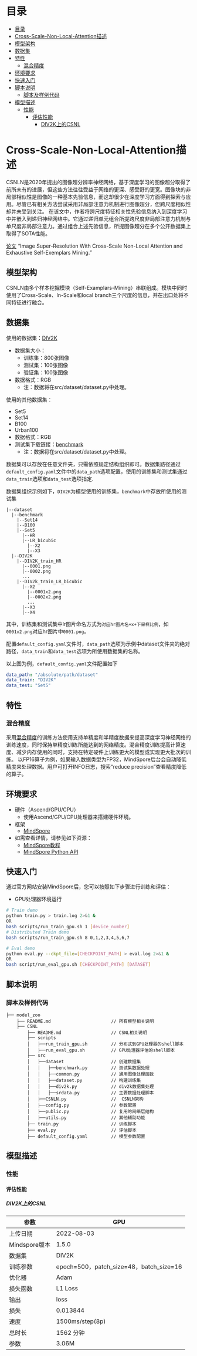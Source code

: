 # 目录

- [目录](#目录)
- [Cross-Scale-Non-Local-Attention描述](#Cross-Scale-Non-Local-Attention描述)
- [模型架构](#模型架构)
- [数据集](#数据集)
- [特性](#特性)
    - [混合精度](#混合精度)
- [环境要求](#环境要求)
- [快速入门](#快速入门)
- [脚本说明](#脚本说明)
    - [脚本及样例代码](#脚本及样例代码)
- [模型描述](#模型描述)
    - [性能](#性能)
        - [评估性能](#评估性能)
            - [DIV2K上的CSNL](#DIV2K上的CSNL)

# Cross-Scale-Non-Local-Attention描述

CSNLN是2020年提出的图像超分辨率神经网络，基于深度学习的图像超分取得了前所未有的进展，但这些方法往往受益于网络的更深、感受野的更宽。图像块的非局部相似性是图像的一种基本先验信息，而这却很少在深度学习方面得到探索与应用。尽管已有相关方法尝试采用非局部注意力机制进行图像超分，但跨尺度相似性却并未受到关注。
在该文中，作者将跨尺度特征相关性先验信息纳入到深度学习中并嵌入到递归神经网络中。它通过递归单元组合所提跨尺度非局部注意力机制与单尺度非局部注意力。通过组合上述先验信息，所提图像超分在多个公开数据集上取得了SOTA性能。

[论文](https://arxiv.org/abs/2006.01424) “Image Super-Resolution With Cross-Scale Non-Local Attention and Exhaustive Self-Exemplars Mining.”

## 模型架构

CSNLN由多个样本挖掘模块（Self-Examplars-Mining）串联组成。模块中同时使用了Cross-Scale、In-Scale和local branch三个尺度的信息，并在出口处将不同特征进行融合。

## 数据集

使用的数据集：[DIV2K](https://data.vision.ee.ethz.ch/cvl/DIV2K/)

- 数据集大小：
    - 训练集：800张图像
  - 测试集：100张图像
  - 验证集：100张图像
- 数据格式：RGB
  - 注：数据将在src/dataset/dataset.py中处理。

使用的其他数据集：

- Set5
- Set14
- B100
- Urban100
- 数据格式：RGB
- 测试集下载链接：[benchmark](https://cv.snu.ac.kr/research/EDSR/benchmark.tar)
    - 注：数据将在src/dataset/dataset.py中处理。

数据集可以存放在任意文件夹，只需依照规定结构组织即可。数据集路径通过`default_config.yaml`文件中的`data_path`选项配置，使用的训练集和测试集通过`data_train`选项和`data_test`选项指定.

数据集组织示例如下，`DIV2K`为模型使用的训练集，`benchmark`中存放所使用的测试集

```text
|--dataset
  |--benchmark
    |--Set14
    |--B100
    |--Set5
      |--HR
      |--LR_bicubic
        |--X2
        |--X3
  |--DIV2K
    |--DIV2K_train_HR
      |--0001.png
      |--0002.png
      ...
    |--DIV2k_train_LR_bicubic
      |--X2
        |--0001x2.png
        |--0002x2.png
        ...
      |--X3
      |--X4
```

其中，训练集和测试集中lr图片命名方式为`对应hr图片名+x+下采样比例`，如`0001x2.png`对应hr图片中`0001.png`。

配置`default_config.yaml`文件时，`data_path`选项为示例中dataset文件夹的绝对路径，`data_train`和`data_test`选项为所使用数据集的名称。

以上图为例，`default_config.yaml`文件配置如下

```yaml
data_path: "/absolute/path/dataset"
data_train: "DIV2K"
data_test: "Set5"
```

## 特性

### 混合精度

采用[混合精度](https://www.mindspore.cn/tutorials/experts/zh-CN/r1.8/others/mixed_precision.html)的训练方法使用支持单精度和半精度数据来提高深度学习神经网络的训练速度，同时保持单精度训练所能达到的网络精度。混合精度训练提高计算速度、减少内存使用的同时，支持在特定硬件上训练更大的模型或实现更大批次的训练。
以FP16算子为例，如果输入数据类型为FP32，MindSpore后台会自动降低精度来处理数据。用户可打开INFO日志，搜索“reduce precision”查看精度降低的算子。

## 环境要求

- 硬件（Ascend/GPU/CPU）
    - 使用Ascend/GPU/CPU处理器来搭建硬件环境。
- 框架
    - [MindSpore](https://www.mindspore.cn/install/en)
- 如需查看详情，请参见如下资源：
  - [MindSpore教程](https://www.mindspore.cn/tutorials/zh-CN/master/index.html)
  - [MindSpore Python API](https://www.mindspore.cn/docs/api/zh-CN/master/index.html)

## 快速入门

通过官方网站安装MindSpore后，您可以按照如下步骤进行训练和评估：

- GPU处理器环境运行

```bash
# Train demo
python train.py > train.log 2>&1 &
OR
bash scripts/run_train_gpu.sh 1 [device_number]
# Distributed Train demo
bash scripts/run_train_gpu.sh 8 0,1,2,3,4,5,6,7

# Eval demo
python eval.py --ckpt_file=[CHECKPOINT_PATH] > eval.log 2>&1 &
OR
bash script/run_eval_gpu.sh [CHECKPOINT_PATH] [DATASET]
```

## 脚本说明

### 脚本及样例代码

```text
├── model_zoo
    ├── README.md                       // 所有模型相关说明
    ├── CSNL
        ├── README.md                   // CSNL相关说明
        ├── scripts
        │   ├──run_train_gpu.sh         // 分布式到GPU处理器的shell脚本
        │   ├──run_eval_gpu.sh          // GPU处理器评估的shell脚本
        ├── src
        │   ├──dataset                  // 创建数据集
        │   │   ├──benchmark.py         // 测试集数据处理
        │   │   ├──common.py            // 通用图像处理函数
        │   │   ├──dataset.py           // 构建训练集
        │   │   ├──div2k.py             // div2k数据集处理
        │   │   ├──srdata.py            // 主要数据处理脚本
        │   ├──CSNLN.py                 //  CSNLN架构
        │   ├──config.py                // 参数配置
        │   ├──public.py                // 复用的网络层结构
        │   ├──utils.py                 // 其他辅助功能
        ├── train.py                    // 训练脚本
        ├── eval.py                     // 评估脚本
        ├── default_config.yaml         // 模型参数配置
```

## 模型描述

### 性能

#### 评估性能

##### DIV2K上的CSNL

| 参数          | GPU                                     |
| ------------- | --------------------------------------- |
| 上传日期      | 2022-08-03                              |
| Mindspore版本 | 1.5.0                                   |
| 数据集        | DIV2K                                   |
| 训练参数      | epoch=500，patch_size=48，batch_size=16 |
| 优化器        | Adam                                    |
| 损失函数      | L1 Loss                                 |
| 输出          | loss                                    |
| 损失          | 0.013844                                |
| 速度          | 1500ms/step(8p)                         |
| 总时长        | 1562 分钟                               |
| 参数          | 3.06M                                   |